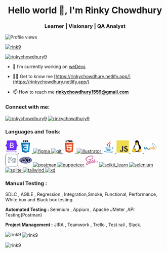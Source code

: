 
<h1 align="center">Hello world 👋, I'm Rinky Chowdhury</h1>  
<h3 align="center">Learner | Visionary | QA Analyst</h3>  
  
![Profile views](https://gpvc.arturio.dev/rink9)  
  
<p align="left"> <a href="https://github.com/ryo-ma/github-profile-trophy"><img src="https://github-profile-trophy.vercel.app/?username=rink9" alt="rink9" /></a> </p>  
  
<p align="left"> <a href="https://twitter.com/rinkychowdhury9" target="blank"><img src="https://img.shields.io/twitter/follow/rinkychowdhury9?logo=twitter&style=for-the-badge" alt="rinkychowdhury9" /></a> </p>  
  
- 🔭 I’m currently working on [weDevs](https://github.com/weDevsOfficial)  
  
- 👨‍💻 Get to know me [https://rinkychowdhury.netlify.app/](https://rinkychowdhury.netlify.app/)  
  
- 📫 How to reach me **rinkychowdhury1559@gmail.com**  
  
<h3 align="left">Connect with me:</h3>  
<p align="left">  
<a href="https://twitter.com/rinkychowdhury9" target="blank"><img align="center" src="https://cdn.jsdelivr.net/npm/simple-icons@3.0.1/icons/twitter.svg" alt="rinkychowdhury9" height="30" width="40" /></a>  
<a href="https://linkedin.com/in/rinkychowdhury9" target="blank"><img align="center" src="https://cdn.jsdelivr.net/npm/simple-icons@3.0.1/icons/linkedin.svg" alt="rinkychowdhury9" height="30" width="40" /></a>  
</p>  
  
<h3 align="left">Languages and Tools:</h3>  
<p align="left"> <a href="https://getbootstrap.com" target="_blank"> <img src="https://raw.githubusercontent.com/devicons/devicon/master/icons/bootstrap/bootstrap-plain-wordmark.svg" alt="bootstrap" width="40" height="40"/> </a> <a href="https://www.w3schools.com/css/" target="_blank"> <img src="https://raw.githubusercontent.com/devicons/devicon/master/icons/css3/css3-original-wordmark.svg" alt="css3" width="40" height="40"/> </a> <a href="https://www.figma.com/" target="_blank"> <img src="https://www.vectorlogo.zone/logos/figma/figma-icon.svg" alt="figma" width="40" height="40"/> </a> <a href="https://git-scm.com/" target="_blank"> <img src="https://www.vectorlogo.zone/logos/git-scm/git-scm-icon.svg" alt="git" width="40" height="40"/> </a> <a href="https://www.w3.org/html/" target="_blank"> <img src="https://raw.githubusercontent.com/devicons/devicon/master/icons/html5/html5-original-wordmark.svg" alt="html5" width="40" height="40"/> </a> <a href="https://www.adobe.com/in/products/illustrator.html" target="_blank"> <img src="https://www.vectorlogo.zone/logos/adobe_illustrator/adobe_illustrator-icon.svg" alt="illustrator" width="40" height="40"/> </a> <a href="https://www.java.com" target="_blank"> <img src="https://raw.githubusercontent.com/devicons/devicon/master/icons/java/java-original.svg" alt="java" width="40" height="40"/> </a> <a href="https://developer.mozilla.org/en-US/docs/Web/JavaScript" target="_blank"> <img src="https://raw.githubusercontent.com/devicons/devicon/master/icons/javascript/javascript-original.svg" alt="javascript" width="40" height="40"/> </a> <a href="https://www.linux.org/" target="_blank"> <img src="https://raw.githubusercontent.com/devicons/devicon/master/icons/linux/linux-original.svg" alt="linux" width="40" height="40"/> </a> <a href="https://www.mysql.com/" target="_blank"> <img src="https://raw.githubusercontent.com/devicons/devicon/master/icons/mysql/mysql-original-wordmark.svg" alt="mysql" width="40" height="40"/> </a> <a href="https://www.photoshop.com/en" target="_blank"> <img src="https://raw.githubusercontent.com/devicons/devicon/master/icons/photoshop/photoshop-line.svg" alt="photoshop" width="40" height="40"/> </a> <a href="https://www.php.net" target="_blank"> <img src="https://raw.githubusercontent.com/devicons/devicon/master/icons/php/php-original.svg" alt="php" width="40" height="40"/> </a> <a href="https://postman.com" target="_blank"> <img src="https://www.vectorlogo.zone/logos/getpostman/getpostman-icon.svg" alt="postman" width="40" height="40"/> </a> <a href="https://github.com/puppeteer/puppeteer" target="_blank"> <img src="https://www.vectorlogo.zone/logos/pptrdev/pptrdev-official.svg" alt="puppeteer" width="40" height="40"/> </a> <a href="https://sass-lang.com" target="_blank"> <img src="https://raw.githubusercontent.com/devicons/devicon/master/icons/sass/sass-original.svg" alt="sass" width="40" height="40"/> </a> <a href="https://scikit-learn.org/" target="_blank"> <img src="https://upload.wikimedia.org/wikipedia/commons/0/05/Scikit_learn_logo_small.svg" alt="scikit_learn" width="40" height="40"/> </a> <a href="https://www.selenium.dev" target="_blank"> <img src="https://raw.githubusercontent.com/detain/svg-logos/780f25886640cef088af994181646db2f6b1a3f8/svg/selenium-logo.svg" alt="selenium" width="40" height="40"/> </a> <a href="https://www.sqlite.org/" target="_blank"> <img src="https://www.vectorlogo.zone/logos/sqlite/sqlite-icon.svg" alt="sqlite" width="40" height="40"/> </a> <a href="https://tailwindcss.com/" target="_blank"> <img src="https://www.vectorlogo.zone/logos/tailwindcss/tailwindcss-icon.svg" alt="tailwind" width="40" height="40"/> </a> <a href="https://www.adobe.com/products/xd.html" target="_blank"> <img src="https://cdn.worldvectorlogo.com/logos/adobe-xd.svg" alt="xd" width="40" height="40"/> </a> </p> 

<h3 align="left">Manual Testing :</h3> 
<p>SDLC , AGILE , Regression , Integration,Smoke, Functional, Performance, White box and Black box testing.</p>
<p><b>Automated Testing : </b> Selenium , Appium , Apache JMeter ,API Testing(Postman)</p>
<p><b>Project Management :</b> JIRA , Teamwork , Trello , Test rail , Slack.</p>
  
<p><img align="left" src="https://github-readme-stats.vercel.app/api/top-langs?username=rink9&show_icons=true&locale=en&layout=compact" alt="rink9" /></p>  
  
<p>&nbsp;<img align="center" src="https://github-readme-stats.vercel.app/api?username=rink9&show_icons=true&locale=en" alt="rink9" /></p>  
  
<p><img align="center" src="https://github-readme-streak-stats.herokuapp.com/?user=rink9&" alt="rink9" /></p>

